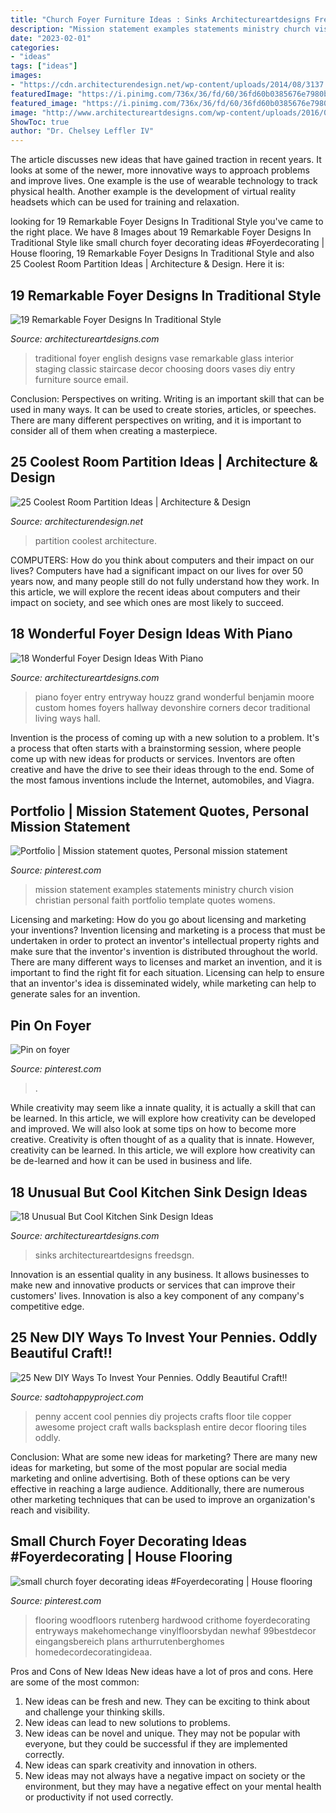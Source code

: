 ```yaml
---
title: "Church Foyer Furniture Ideas : Sinks Architectureartdesigns Freedsgn"
description: "Mission statement examples statements ministry church vision christian personal faith portfolio template quotes womens"
date: "2023-02-01"
categories:
- "ideas"
tags: ["ideas"]
images:
- "https://cdn.architecturendesign.net/wp-content/uploads/2014/08/3137.jpg"
featuredImage: "https://i.pinimg.com/736x/36/fd/60/36fd60b0385676e7980b503ad96b93a3--mission-statements-womens-ministry.jpg"
featured_image: "https://i.pinimg.com/736x/36/fd/60/36fd60b0385676e7980b503ad96b93a3--mission-statements-womens-ministry.jpg"
image: "http://www.architectureartdesigns.com/wp-content/uploads/2016/03/1-41.jpg"
ShowToc: true
author: "Dr. Chelsey Leffler IV"
---
```



The article discusses new ideas that have gained traction in recent years. It looks at some of the newer, more innovative ways to approach problems and improve lives. One example is the use of wearable technology to track physical health. Another example is the development of virtual reality headsets which can be used for training and relaxation.

	

		
looking for 19 Remarkable Foyer Designs In Traditional Style you've came to the right place. We have 8 Images about 19 Remarkable Foyer Designs In Traditional Style like small church foyer decorating ideas #Foyerdecorating | House flooring, 19 Remarkable Foyer Designs In Traditional Style and also 25 Coolest Room Partition Ideas | Architecture &amp; Design. Here it is:
		
    
## 19 Remarkable Foyer Designs In Traditional Style

<img loading=lazy src="http://www.architectureartdesigns.com/wp-content/uploads/2016/03/1-41.jpg" onerror="this.onerror=null;this.src='https://tse1.mm.bing.net/th?id=OIP.zz73QITe66w55esnG3fGjgHaJ4&amp;pid=15.1';" alt="19 Remarkable Foyer Designs In Traditional Style">

_Source: architectureartdesigns.com_

>traditional foyer english designs vase remarkable glass interior staging classic staircase decor choosing doors vases diy entry furniture source email. 

	

Conclusion: Perspectives on writing.
Writing is an important skill that can be used in many ways. It can be used to create stories, articles, or speeches. There are many different perspectives on writing, and it is important to consider all of them when creating a masterpiece.

    
## 25 Coolest Room Partition Ideas | Architecture &amp; Design

<img loading=lazy src="https://cdn.architecturendesign.net/wp-content/uploads/2014/08/3137.jpg" onerror="this.onerror=null;this.src='https://tse4.mm.bing.net/th?id=OIP.0U4_h8rUDRzr4zKdHGWjhgHaLK&amp;pid=15.1';" alt="25 Coolest Room Partition Ideas | Architecture &amp; Design">

_Source: architecturendesign.net_

>partition coolest architecture. 

	

COMPUTERS: How do you think about computers and their impact on our lives?
Computers have had a significant impact on our lives for over 50 years now, and many people still do not fully understand how they work. In this article, we will explore the recent ideas about computers and their impact on society, and see which ones are most likely to succeed.

    
## 18 Wonderful Foyer Design Ideas With Piano

<img loading=lazy src="https://www.architectureartdesigns.com/wp-content/uploads/2016/05/15-58-630x419.jpg" onerror="this.onerror=null;this.src='https://tse2.mm.bing.net/th?id=OIP.xx9l5eyziCWGXn_0igaTnwHaE7&amp;pid=15.1';" alt="18 Wonderful Foyer Design Ideas With Piano">

_Source: architectureartdesigns.com_

>piano foyer entry entryway houzz grand wonderful benjamin moore custom homes foyers hallway devonshire corners decor traditional living ways hall. 

	

Invention is the process of coming up with a new solution to a problem. It's a process that often starts with a brainstorming session, where people come up with new ideas for products or services. Inventors are often creative and have the drive to see their ideas through to the end. Some of the most famous inventions include the Internet, automobiles, and Viagra.

    
## Portfolio | Mission Statement Quotes, Personal Mission Statement

<img loading=lazy src="https://i.pinimg.com/736x/36/fd/60/36fd60b0385676e7980b503ad96b93a3--mission-statements-womens-ministry.jpg" onerror="this.onerror=null;this.src='https://tse1.mm.bing.net/th?id=OIP.LKVSTL0yltrjxe9O4ZgeuwHaKI&amp;pid=15.1';" alt="Portfolio | Mission statement quotes, Personal mission statement">

_Source: pinterest.com_

>mission statement examples statements ministry church vision christian personal faith portfolio template quotes womens. 

	

Licensing and marketing: How do you go about licensing and marketing your inventions?
Invention licensing and marketing is a process that must be undertaken in order to protect an inventor's intellectual property rights and make sure that the inventor's invention is distributed throughout the world. There are many different ways to licenses and market an invention, and it is important to find the right fit for each situation. Licensing can help to ensure that an inventor's idea is disseminated widely, while marketing can help to generate sales for an invention.

    
## Pin On Foyer

<img loading=lazy src="https://i.pinimg.com/736x/d4/32/85/d432859dbd82f40921e8b6a8d68b5730--decorative-walls-niche-design.jpg" onerror="this.onerror=null;this.src='https://tse4.mm.bing.net/th?id=OIP.mYatVHKN966YmzD0llB3_wHaLH&amp;pid=15.1';" alt="Pin on foyer">

_Source: pinterest.com_

>. 

	

While creativity may seem like a innate quality, it is actually a skill that can be learned. In this article, we will explore how creativity can be developed and improved. We will also look at some tips on how to become more creative.
Creativity is often thought of as a quality that is innate. However, creativity can be learned. In this article, we will explore how creativity can be de-learned and how it can be used in business and life.

    
## 18 Unusual But Cool Kitchen Sink Design Ideas

<img loading=lazy src="https://www.architectureartdesigns.com/wp-content/uploads/2015/05/636.jpg" onerror="this.onerror=null;this.src='https://tse4.mm.bing.net/th?id=OIP.ORcFhDDX1Jti4HczuTWsYAHaEK&amp;pid=15.1';" alt="18 Unusual But Cool Kitchen Sink Design Ideas">

_Source: architectureartdesigns.com_

>sinks architectureartdesigns freedsgn. 

	

Innovation is an essential quality in any business. It allows businesses to make new and innovative products or services that can improve their customers' lives. Innovation is also a key component of any company's competitive edge.

    
## 25 New DIY Ways To Invest Your Pennies. Oddly Beautiful Craft!!

<img loading=lazy src="http://sadtohappyproject.com/wp-content/uploads/2014/11/diy-penny-floor-tile-penny-projects-crafts-ideas18.jpg" onerror="this.onerror=null;this.src='https://tse4.mm.bing.net/th?id=OIP.oQ0xevpATWJJNxxNEp3k_gHaJ4&amp;pid=15.1';" alt="25 New DIY Ways To Invest Your Pennies. Oddly Beautiful Craft!!">

_Source: sadtohappyproject.com_

>penny accent cool pennies diy projects crafts floor tile copper awesome project craft walls backsplash entire decor flooring tiles oddly. 

	

Conclusion: What are some new ideas for marketing?
There are many new ideas for marketing, but some of the most popular are social media marketing and online advertising. Both of these options can be very effective in reaching a large audience. Additionally, there are numerous other marketing techniques that can be used to improve an organization's reach and visibility.

    
## Small Church Foyer Decorating Ideas #Foyerdecorating | House Flooring

<img loading=lazy src="https://i.pinimg.com/736x/4f/4b/d9/4f4bd9c5b357fd4194deae856f3ce430.jpg" onerror="this.onerror=null;this.src='https://tse3.mm.bing.net/th?id=OIP.gk9tTTmwOu5JSO8u1-xhjgHaLG&amp;pid=15.1';" alt="small church foyer decorating ideas #Foyerdecorating | House flooring">

_Source: pinterest.com_

>flooring woodfloors rutenberg hardwood crithome foyerdecorating entryways makehomechange vinylfloorsbydan newhaf 99bestdecor eingangsbereich plans arthurrutenberghomes homedecordecoratingideaa. 

	

Pros and Cons of New Ideas
New ideas have a lot of pros and cons. Here are some of the most common:
1. New ideas can be fresh and new. They can be exciting to think about and challenge your thinking skills.
2. New ideas can lead to new solutions to problems.
3. New ideas can be novel and unique. They may not be popular with everyone, but they could be successful if they are implemented correctly.
4. New ideas can spark creativity and innovation in others.
5. New ideas may not always have a negative impact on society or the environment, but they may have a negative effect on your mental health or productivity if not used correctly.

